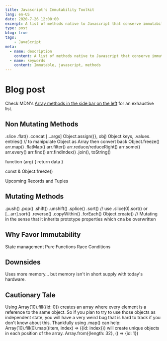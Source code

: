 ```yaml
---
title: Javascript's Immutability Toolkit
lang: en-US
date: 2020-7-26 12:00:00
excerpt: A list of methods native to Javascript that conserve immutability of data.
type: post
blog: true
tags:
    - JavaScript
meta:
  - name: description
    content: A list of methods native to Javascript that conserve immutability of data.
  - name: keywords
    content: Immutable, javascript, methods
---
```


# Blog post


Check MDN's [Array methods in the side bar on the left](https://developer.mozilla.org/en-US/docs/Web/JavaScript/Reference/Global_Objects/Array/from#) for an exhaustive list.
## Non Mutating Methods
.slice
.flat()
.concat
[...args]
Object.assign({}, obj)
Object.keys, .values. entries() // to manipulate Object as Array then convert back
Object.freeze()
arr.map()
.flatMap()
arr.filter()
arr.reduce/reduceRight()
arr.some()
arr.every()
arr.find()
arr.findIndex()
.join(), toString()


function (arg) {
  return data
}

const & Object.freeze()

Upcoming Records and Tuples

## Mutating Methods 
.push()
.pop()
.shift()
.unshift()
.splice()
.sort() // use .slice(0).sort() or [...arr].sort()
.reverse()
.copyWithin()
.forEach()
Object.create() // Mutating in the sense that it inherits prototype properties which cna be overwritten

## Why Favor Immutability

State management
Pure Functions
Race Conditions

## Downsides

Uses more memory... but memory isn't in short supply with today's hardware.

## Cautionary Tale

Using Array(10).fill({id: 0}) creates an array where every element is a reference to the same object. So if you plan to try to use those objects as independent state, you will have a very weird bug that is hard to track if you don't know about this. Thankfully using .map() can help: Array(10).fill(0).map((item, index) =>  ({id: index})) will create unique objects in each position of the array.
Array.from({length: 32}, () => {id: 1})